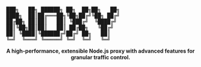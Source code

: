 <pre>
███╗   ██╗ ██████╗ ██╗  ██╗██╗   ██╗
████╗  ██║██╔═══██╗╚██╗██╔╝╚██╗ ██╔╝
██╔██╗ ██║██║   ██║ ╚███╔╝  ╚████╔╝
██║╚██╗██║██║   ██║ ██╔██╗   ╚██╔╝
██║ ╚████║╚██████╔╝██╔╝ ██╗   ██║
╚═╝  ╚═══╝ ╚═════╝ ╚═╝  ╚═╝   ╚═╝
</pre>

<div align="center">

**A high-performance, extensible Node.js proxy with advanced features for granular traffic control.**

</div>